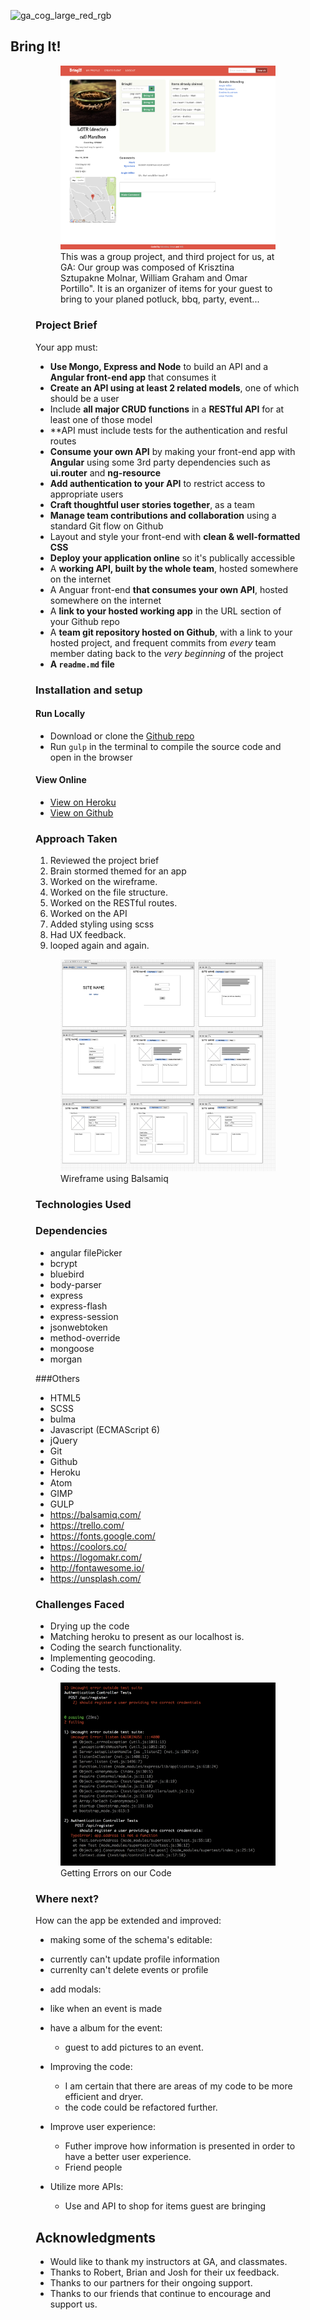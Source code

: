 ![ga_cog_large_red_rgb](https://cloud.githubusercontent.com/assets/40461/8183776/469f976e-1432-11e5-8199-6ac91363302b.png)

## Bring It!

<figure>
  <figure>
  <a href="#"><img src="./src/assets/images/projectphotos/finalview.png"></a>
  <figcaption>This was a group project, and third project for us, at GA:  Our group was composed of Krisztina Sztupakne Molnar, William Graham and Omar Portillo". It is an organizer of items for your guest to bring to your planed potluck, bbq, party, event...
  </figcaption>
</figure>

### Project Brief

Your app must:

* **Use Mongo, Express and Node** to build an API and a **Angular front-end app** that consumes it
* **Create an API using at least 2 related models**, one of which should be a user
* Include **all major CRUD functions** in a **RESTful API** for at least one of those model
* **API must include tests for the authentication and resful routes
* **Consume your own API** by making your front-end app with **Angular** using some 3rd party dependencies such as **ui.router** and **ng-resource**
* **Add authentication to your API** to restrict access to appropriate users
* **Craft thoughtful user stories together**, as a team
* **Manage team contributions and collaboration** using a standard Git flow on Github
* Layout and style your front-end with **clean & well-formatted CSS**
* **Deploy your application online** so it's publically accessible
* A **working API, built by the whole team**, hosted somewhere on the internet
* A Anguar front-end **that consumes your own API**, hosted somewhere on the internet
* A **link to your hosted working app** in the URL section of your Github repo
* A **team git repository hosted on Github**, with a link to your hosted project, and frequent commits from _every_ team member dating back to the _very beginning_ of the project
* **A ``readme.md`` file**

### [](https://github.com/weresquirrel/WDI-GROUP-PROJECT#setup)Installation and setup

#### Run Locally
- Download or clone the [Github repo](https://github.com/weresquirrel/WDI-GROUP-PROJECT)
- Run `gulp` in the terminal to compile the source code and open in the browser

#### View Online
- [View on Heroku](https://bringit204.herokuapp.com/)
- [View on Github](https://github.com/weresquirrel/WDI-GROUP-PROJECT)

### [](https://github.com/weresquirrel/WDI-GROUP-PROJECT#approach-taken)Approach Taken

1. Reviewed the project brief
2. Brain stormed themed for an app
3. Worked on the wireframe.
4. Worked on the file structure.
5. Worked on the RESTful routes.
6. Worked on the API
7. Added styling using scss
8. Had UX feedback.
9. looped again and again.

<figure>
  <a href="#"><img src="./src/assets/images/projectphotos/wireframe.png"></a>
  <figcaption>Wireframe using Balsamiq</figcaption>
</figure>

### [](https://github.com/weresquirrel/WDI-GROUP-PROJECT#technologies-used)Technologies Used

### [](https://github.com/weresquirrel/WDI-GROUP-PROJECT#dependencies)Dependencies
- angular filePicker
- bcrypt
- bluebird
- body-parser
- express
- express-flash
- express-session
- jsonwebtoken
- method-override
- mongoose
- morgan

###Others

- HTML5
- SCSS
- bulma
- Javascript (ECMAScript 6)
- jQuery
- Git
- Github
- Heroku
- Atom
- GIMP
- GULP
- https://balsamiq.com/
- https://trello.com/
- https://fonts.google.com/
- https://coolors.co/
- https://logomakr.com/
- http://fontawesome.io/
- https://unsplash.com/

### [](https://github.com/weresquirrel/WDI-GROUP-PROJECT#challenges-faced)Challenges Faced

- Drying up the code
- Matching heroku to present as our localhost is.
- Coding the search functionality.
- Implementing geocoding.
- Coding the tests.


<figure>
  <a href="#"><img src="./src/assets/images/projectphotos/testerrors.png"></a>
  <figcaption>Getting Errors on our Code</figcaption>
</figure>

### [](https://github.com/weresquirrel/WDI-GROUP-PROJECT#where-next)Where next?

How can the app be extended and improved:

- making some of the schema's editable:
 * currently can't update profile information
 * currenlty can't delete events or profile

- add modals:
 * like when an event is made

- have a album for the event:
  * guest to add pictures to an event.

- Improving the code:
  * I am certain that there are areas of my code to be more efficient and dryer.
  * the code could be refactored further.

- Improve user experience:
  * Futher improve how information is presented in order to have a better user experience.
  * Friend people

- Utilize more APIs:
  * Use and API to shop for items guest are bringing

## Acknowledgments
* Would like to thank my instructors at GA, and classmates.
* Thanks to Robert, Brian and Josh for their ux feedback.
* Thanks to our partners for their ongoing support.
* Thanks to our friends that continue to encourage and support us.

  

